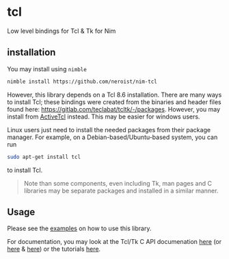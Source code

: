 # tcl

Low level bindings for Tcl & Tk for Nim

## installation

You may install using `nimble`

```sh
nimble install https://github.com/neroist/nim-tcl
```

However, this library depends on a Tcl 8.6 installation. There are many ways to install Tcl;
these bindings were created from the binaries and header files found here: <https://gitlab.com/teclabat/tcltk/-/packages>.
However, you may install from [ActiveTcl](http://www.activestate.com/activetcl) instead. This
may be easier for windows users.

Linux users just need to install the needed packages from their package manager. For example,
on a Debian-based/Ubuntu-based system, you can run

```sh
sudo apt-get install tcl
```

to install Tcl.

> Note than some components, even including Tk, man pages and C libraries may be separate packages and installed in a similar manner.

## Usage

Please see the [examples](examples/) on how to use this library.

For documentation, you may
look at the Tcl/Tk C API documenation [here](https://www.tcl-lang.org/man/tcl8.6/contents.htm)
(or [here](http://www.hume.com/html85/indexes/tclc_api.html) & [here](http://www.hume.com/html85/indexes/tkc_api.html)) or
the tutorials [here](https://wiki.tcl-lang.org/page/How+do+I+use+the+Tcl+C+API%3F).
